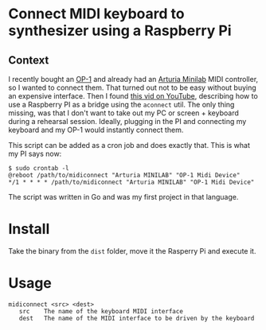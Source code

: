 # Connect MIDI keyboard to synthesizer using a Raspberry Pi


## Context
I recently bought an [OP-1](https://www.teenageengineering.com/products/op-1) and already had an [Arturia Minilab](https://www.arturia.com/products/hybrid-synths/minilab/overview) MIDI controller, so I wanted to connect them. That turned out not to be easy without buying an expensive interface. Then I found [this vid on YouTube](https://www.youtube.com/watch?v=crwJ56aYkw4), describing how to use a Raspberry PI as a bridge using the `aconnect` util. The only thing missing, was that I don't want to take out my PC or screen + keyboard during a rehearsal session. Ideally, plugging in the PI and connecting my keyboard and my OP-1 would instantly connect them.

This script can be added as a cron job and does exactly that. This is what my PI says now:
```
$ sudo crontab -l
@reboot /path/to/midiconnect "Arturia MINILAB" "OP-1 Midi Device"
*/1 * * * * /path/to/midiconnect "Arturia MINILAB" "OP-1 Midi Device"
```

The script was written in Go and was my first project in that language.

# Install
Take the binary from the `dist` folder, move it the Rasperry Pi and execute it.

# Usage
```
midiconnect <src> <dest>
   src    The name of the keyboard MIDI interface
   dest   The name of the MIDI interface to be driven by the keyboard
   ```

